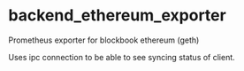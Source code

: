 # backend_ethereum_exporter
Prometheus exporter for blockbook ethereum (geth)

Uses ipc connection to be able to see syncing status of client.
